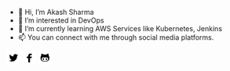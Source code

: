 - 👋 Hi, I’m Akash Sharma
- 👀 I’m interested in DevOps
- 🌱 I’m currently learning AWS Services like Kubernetes, Jenkins
- 📫 You can connect with me through social media platforms.



<!-- Please don't remove this: Grab your social icons from https://github.com/akkivats777/icons -->

<!-- display the social media buttons in your README -->

[![alt text][1.1]][1]
[![alt text][2.1]][2]
[![alt text][3.1]][3]



<!-- links to social media icons -->
<!-- no need to change these -->

<!-- icons with padding -->

[1.1]: https://github.com/akkivats777/akkivats777/blob/master/icons/icons%20with%20padding/twitter.png (twitter icon with padding)
[2.1]: https://github.com/akkivats777/akkivats777/blob/master/icons/icons%20with%20padding/facebook.png (facebook icon with padding)
[3.1]: https://github.com/akkivats777/akkivats777/blob/master/icons/icons%20with%20padding/github.png (github icon with padding)

<!-- icons without padding -->

[1.2]: https://github.com/akkivats777/akkivats777/blob/master/icons/icons%20without%20padding/twitter.png (twitter icon without padding)
[2.2]: https://github.com/akkivats777/akkivats777/blob/master/icons/icons%20without%20padding/facebook.png (facebook icon without padding)
[3.2]: https://github.com/akkivats777/akkivats777/blob/master/icons/icons%20without%20padding/github.png (github icon without padding)


<!-- links to your social media accounts -->
<!-- update these accordingly -->

[1]: http://www.twitter.com/akkivats777
[2]: http://www.facebook.com/akkivats777
[3]: http://www.github.com/akkivats777

<!-- Please don't remove this: Grab your social icons from https://github.com/carlsednaoui/gitsocial -->






<!---
akkivats777/akkivats777 is a ✨ special ✨ repository because its `README.md` (this file) appears on your GitHub profile.
You can click the Preview link to take a look at your changes.
--->
